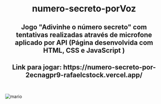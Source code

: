 <h1 align="center">  numero-secreto-porVoz </h1>

<h2 align="center">Jogo "Adivinhe o número secreto" com tentativas realizadas através de microfone aplicado por API (Página desenvolvida com HTML, CSS e JavaScript ) </h2>

<h2 align="center"> Link para jogar: https://numero-secreto-por-2ecnagpr9-rafaelcstock.vercel.app/ </h2>
<br>

![mario](https://github.com/user-attachments/assets/5f42a70f-656c-4d95-a9c6-5d64cb343151)
